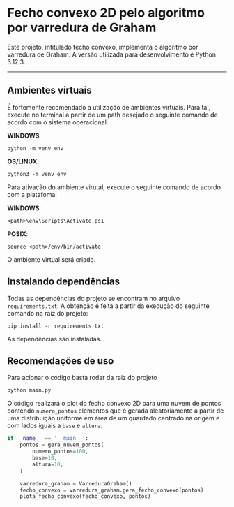 # Fecho convexo 2D pelo algoritmo por varredura de Graham 

Este projeto, intitulado fecho convexo, implementa o algoritmo por varredura de Graham. A versão utilizada para desenvolvimento é Python 3.12.3.


---
## Ambientes virtuais

É fortemente recomendado a utilização de ambientes virtuais. Para tal, execute no terminal a partir de um path desejado o seguinte comando de acordo com o sistema operacional:

**WINDOWS**:
```
python -m venv env
```

**OS/LINUX**:
```
python3 -m venv env
```

Para ativação do ambiente virutal, execute o seguinte comando de acordo com a platafoma:

**WINDOWS**:
```
<path>\env\Scripts\Activate.ps1
```

**POSIX**:
```
source <path>/env/bin/activate
```

O ambiente virtual será criado.

## Instalando dependências

Todas as dependências do projeto se encontram no arquivo `requirements.txt`. A obtenção é feita a partir da execução do seguinte comando na raiz do projeto:

```
pip install -r requirements.txt
```

As dependências são instaladas.

## Recomendações de uso

Para acionar o código basta rodar da raiz do projeto

```
python main.py
```

O código realizará o plot do fecho convexo 2D para uma nuvem de pontos contendo `numero_pontos` elementos que é
gerada aleatoriamente a partir de uma distribuição uniforme em área de um quardado centrado na origem e com lados iguais
a `base` e `altura`:

```python
if __name__ == '__main__':
    pontos = gera_nuvem_pontos(
        numero_pontos=100,
        base=10,
        altura=10,
    )

    varredura_graham = VarreduraGraham()
    fecho_convexo = varredura_graham.gera_fecho_convexo(pontos)
    plota_fecho_convexo(fecho_convexo, pontos)
```
